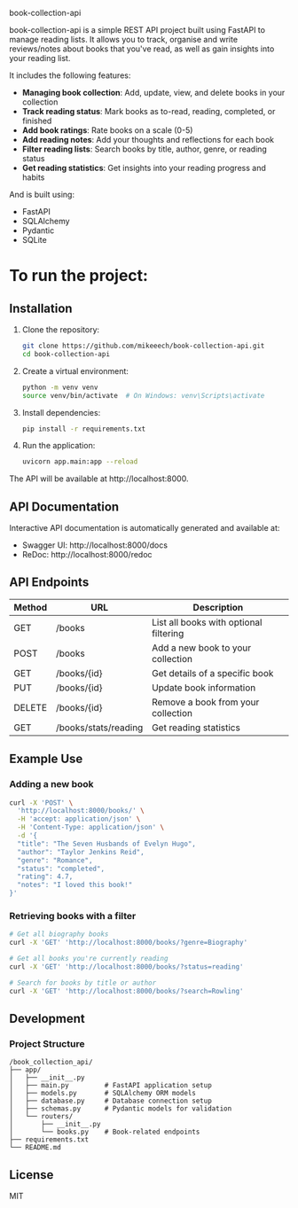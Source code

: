 book-collection-api

book-collection-api is a simple REST API project built using FastAPI to manage reading lists. It allows you to track, organise and write reviews/notes about books that you've read, as well as gain insights into your reading list.

It includes the following features:

- **Managing book collection**: Add, update, view, and delete books in your collection
- **Track reading status**: Mark books as to-read, reading, completed, or finished
- **Add book ratings**: Rate books on a scale (0-5)
- **Add reading notes**: Add your thoughts and reflections for each book
- **Filter reading lists**: Search books by title, author, genre, or reading status
- **Get reading statistics**: Get insights into your reading progress and habits

And is built using:

- FastAPI
- SQLAlchemy
- Pydantic
- SQLite

# To run the project:

## Installation

1. Clone the repository:

   ```bash
   git clone https://github.com/mikeeech/book-collection-api.git
   cd book-collection-api
   ```

2. Create a virtual environment:

   ```bash
   python -m venv venv
   source venv/bin/activate  # On Windows: venv\Scripts\activate
   ```

3. Install dependencies:

   ```bash
   pip install -r requirements.txt
   ```

4. Run the application:
   ```bash
   uvicorn app.main:app --reload
   ```

The API will be available at http://localhost:8000.

## API Documentation

Interactive API documentation is automatically generated and available at:

- Swagger UI: http://localhost:8000/docs
- ReDoc: http://localhost:8000/redoc

## API Endpoints

| Method | URL                  | Description                            |
| ------ | -------------------- | -------------------------------------- |
| GET    | /books               | List all books with optional filtering |
| POST   | /books               | Add a new book to your collection      |
| GET    | /books/{id}          | Get details of a specific book         |
| PUT    | /books/{id}          | Update book information                |
| DELETE | /books/{id}          | Remove a book from your collection     |
| GET    | /books/stats/reading | Get reading statistics                 |

## Example Use

### Adding a new book

```bash
curl -X 'POST' \
  'http://localhost:8000/books/' \
  -H 'accept: application/json' \
  -H 'Content-Type: application/json' \
  -d '{
  "title": "The Seven Husbands of Evelyn Hugo",
  "author": "Taylor Jenkins Reid",
  "genre": "Romance",
  "status": "completed",
  "rating": 4.7,
  "notes": "I loved this book!"
}'
```

### Retrieving books with a filter

```bash
# Get all biography books
curl -X 'GET' 'http://localhost:8000/books/?genre=Biography'

# Get all books you're currently reading
curl -X 'GET' 'http://localhost:8000/books/?status=reading'

# Search for books by title or author
curl -X 'GET' 'http://localhost:8000/books/?search=Rowling'
```

## Development

### Project Structure

```
/book_collection_api/
├── app/
│   ├── __init__.py
│   ├── main.py         # FastAPI application setup
│   ├── models.py       # SQLAlchemy ORM models
│   ├── database.py     # Database connection setup
│   ├── schemas.py      # Pydantic models for validation
│   └── routers/
│       ├── __init__.py
│       └── books.py    # Book-related endpoints
├── requirements.txt
└── README.md
```

## License

MIT
